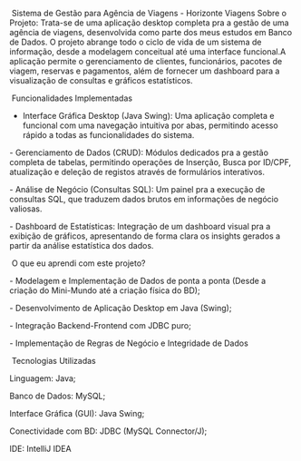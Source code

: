 &nbsp;Sistema de Gestão para Agência de Viagens - Horizonte Viagens
Sobre o Projeto:
Trata-se de uma aplicação desktop completa pra a gestão de uma agência de viagens, desenvolvida como parte dos meus estudos em Banco de Dados. O projeto abrange todo o ciclo de vida de um sistema de informação, desde a modelagem conceitual até uma interface funcional.A aplicação permite o gerenciamento de clientes, funcionários, pacotes de viagem, reservas e pagamentos, além de fornecer um dashboard para a visualização de consultas e gráficos estatísticos.

&nbsp;Funcionalidades Implementadas
- Interface Gráfica Desktop (Java Swing): Uma aplicação completa e funcional com uma navegação intuitiva por abas, permitindo acesso rápido a todas as funcionalidades do sistema.

\- Gerenciamento de Dados (CRUD): Módulos dedicados pra a gestão completa de tabelas, permitindo operações de Inserção, Busca por ID/CPF, atualização e deleção de registos através de formulários interativos.

\- Análise de Negócio (Consultas SQL): Um painel pra a execução de consultas SQL, que traduzem dados brutos em informações de negócio valiosas.

\- Dashboard de Estatísticas: Integração de um dashboard visual pra a exibição de gráficos, apresentando de forma clara os insights gerados a partir da análise estatística dos dados.

&nbsp;O que eu aprendi com este projeto?

\- Modelagem e Implementação de Dados de ponta a ponta (Desde a criação do Mini-Mundo até a criação física do BD);

\- Desenvolvimento de Aplicação Desktop em Java (Swing);

\- Integração Backend-Frontend com JDBC puro;

\- Implementação de Regras de Negócio e Integridade de Dados

&nbsp;Tecnologias Utilizadas

Linguagem: Java;

Banco de Dados: MySQL;

Interface Gráfica (GUI): Java Swing;

Conectividade com BD: JDBC (MySQL Connector/J);

IDE: IntelliJ IDEA

